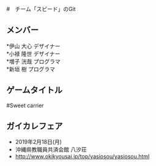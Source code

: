 #　チーム「スピード」のGit

## メンバー
*伊山 大心  デザイナー  
*小禄 隆世  デザイナー  
*増子 洸哉  プログラマ  
*新垣 樹    プログラマ  


## ゲームタイトル
#Sweet carrier


## ガイカレフェア
* 2019年2月18日(月)  
* 沖縄県教職員共済会館 八汐荘  
* http://www.okikyousai.jp/top/yasiosou/yasiosou.html  

